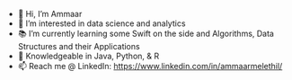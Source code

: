 - 👋 Hi, I’m Ammaar
- 👀 I’m interested in data science and analytics
- 📚 I’m currently learning some Swift on the side and Algorithms, Data Structures and their Applications
- 🔧 Knowledgeable in Java, Python, & R
- 📫 Reach me @ LinkedIn: https://www.linkedin.com/in/ammaarmelethil/

<!---
ammaarmelethil/ammaarmelethil is a ✨ special ✨ repository because its `README.md` (this file) appears on your GitHub profile.
You can click the Preview link to take a look at your changes.
--->
